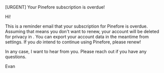 [URGENT] Your Pinefore subscription is overdue!

Hi!

This is a reminder email that your subscription for Pinefore is overdue. Assuming that means you don't want to renew, your account will be deleted for privacy in <days>. You can export your account data in the meantime from settings. If you _do_ intend to continue using Pinefore, please renew!

In any case, I want to hear from you. Please reach out if you have any questions.

Evan
